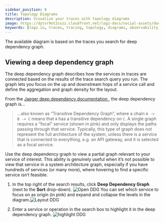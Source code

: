 ```yaml
---
sidebar_position: 8
title: Topology Diagrams
description: Visualize your traces with topology diagrams
image: https://dytvr9ot2sszz.cloudfront.net/logz-docs/social-assets/docs-social.jpg
keywords: [logz.io, traces, tracing, topology, diagrams, observability, distributed tracing]
---
```



<!-- ## View Topology Diagrams   -->

The available diagram is based on the traces you search for deep dependency graph.

## Viewing a deep dependency graph
The deep dependency graph describes how the services in traces are connected based on the results of the trace search query you run. The graph lets you focus on the up and downstream hops of a service call and define the aggregation and graph density for the layout.

From the <a href="https://www.jaegertracing.io/docs/latest/features/#deep-dependency-graph" target="_blank">Jaeger deep dependency documentation <i class="fas fa-external-link-alt"></i> </a>, the deep dependency graph is...

> ...also known as “Transitive Dependency Graph”, where a chain `A -> B -> C` means that `A` has a transitive dependency  on `C`. A single graph requires a “focal” service (shown in pink) and only displays the paths passing through that service. Typically, this type of graph does not represent the full architecture of the system, unless there is a service that is connected to everything, e.g. an API gateway, and it is selected as a focal service.

Use the deep dependency graph to view a partial graph relevant to your service of interest. 
This ability is genuinely useful when it’s not possible to view that service in a system architecture graph, especially if you have hundreds of services (or many more), where hovering to find a specific service isn’t feasible. 

1. In the top right of the search results, click **Deep Dependency Graph** (next to the **Sort** drop-down).
     ![Open DDG](https://dytvr9ot2sszz.cloudfront.net/logz-docs/distributed-tracing/open-ddg.png) You can set which service to focus on as origin (in pink) and expand and collapse the levels in the diagram.![Layout DDG](https://dytvr9ot2sszz.cloudfront.net/logz-docs/distributed-tracing/deep_depend_graph-layout2.png)

2. Enter a service or operation in the search box to highlight it in the deep dependency graph.
![highlight DDG](https://dytvr9ot2sszz.cloudfront.net/logz-docs/distributed-tracing/ddgraph_highligh.png)

<!-- 
## Viewing system architecture diagrams

The system architecture diagrams are based on all the trace data in your system, compiled over a given time frame and refreshed periodically. 

Navigate to [**System Architecture**](https://app.logz.io/#/dashboard/jaeger/dependencies) to see the connected services in your environment in a **Force Directed Graph** or in a **Directed Acyclic Graph (DAG)**.

For more information, see the <a href = "https://www.jaegertracing.io/docs/1.20/features/#system-architecture" target="_blank">Jaeger system architecture documentation. </a> 


### Viewing the Force Directed Graph

You can drag and zoom in on the image to focus on a specific service in the Force Directed Graph.

Click on one of the nodes to see service dependencies and highlight the spans that are related to that node.

![Change focus in force directed graph](https://dytvr9ot2sszz.cloudfront.net/logz-docs/distributed-tracing/forced-tracing.gif) 

### Viewing the Directed Acyclic Graph (DAG)

Click on the DAG tab to switch your view.

You can drag and zoom in on the image to view the details of the cells in the graph.

Each line represents the interaction requests between the connected services. The numbers you see are the number of interaction requests between those services over the last 7 days.

To make it easier to see values in the graph, you can grab and drag the nodes to rearrange them.

![Change focus in dag](https://dytvr9ot2sszz.cloudfront.net/logz-docs/distributed-tracing/moving-traces.gif)
-->